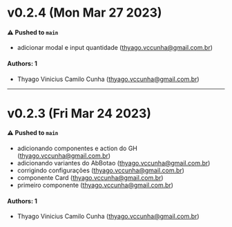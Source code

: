 # v0.2.4 (Mon Mar 27 2023)

#### ⚠️ Pushed to `main`

- adicionar modal e input quantidade (thyago.vccunha@gmail.com.br)

#### Authors: 1

- Thyago Vinicius Camilo Cunha (thyago.vccunha@gmail.com.br)

---

# v0.2.3 (Fri Mar 24 2023)

#### ⚠️ Pushed to `main`

- adicionando componentes e action do GH (thyago.vccunha@gmail.com.br)
- adicionando variantes do AbBotao (thyago.vccunha@gmail.com.br)
- corrigindo configurações (thyago.vccunha@gmail.com.br)
- componente Card (thyago.vccunha@gmail.com.br)
- primeiro componente (thyago.vccunha@gmail.com.br)

#### Authors: 1

- Thyago Vinicius Camilo Cunha (thyago.vccunha@gmail.com.br)

